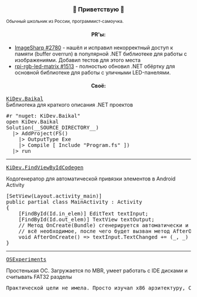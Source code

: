 <h3 align="center">🦊 Приветствую 🦊</h3>
<small>Обычный школьник из России, программист-самоучка.</small>
<h4 align="center">PR'ы:</h4>
<ul>
  <li><a href="https://github.com/SixLabors/ImageSharp/pull/2780">ImageSharp #2780</a> - нашёл и исправил некорректный доступ к памяти (buffer overrun) в популярной .NET библиотеке для работы с изображениями. Добавил тестов для этого места</li>
  <li><a href="https://github.com/hzeller/rpi-rgb-led-matrix/pull/1513">rpi-rgb-led-matrix #1513</a> - полностью обновил .NET обёртку для основной библиотеке для работы с уличными LED-панелями. </li>
</ul>
<h4 align="center">Своё:</h4>
<a href="https://github.com/KirillAldashkin/KiDev.Baikal"><tt>KiDev.Baikal</tt></a>
<div>Библиотека для краткого описания .NET проектов</div>
<pre lang="fs">
#r "nuget: KiDev.Baikal"
open KiDev.Baikal
Solution(__SOURCE_DIRECTORY__)
  |> AddProject(FS()
    |> OutputType Exe
    |> Compile [ Include "Program.fs" ])
  |> run
</pre>

----

<a href="https://github.com/KirillAldashkin/FindViewByIdCodeGen"><tt>KiDev.FindViewByIdCodegen</tt></a>
<div>Кодогенератор для автоматической привязки элементов в Android Activity</div>
<pre lang="cs">
[SetView(Layout.activity_main)]
public partial class MainActivity : Activity
{
    [FindById(Id.in_elem)] EditText textInput;
    [FindById(Id.out_elem)] TextView textOutput;
    // Метод OnCreate(Bundle) сгенерируется автоматически и привяжет 
    // всё необходимое, после чего будет вызван метод AfterOnCreate() 
    void AfterOnCreate() => textInput.TextChanged += (_, _) => textOutput.Text = textOutput.Text;
}
</pre>

----

<a href="https://github.com/KirillAldashkin/OSExperiments"><tt>OSExperiments</tt></a>
<div>Простенькая ОС. Загружается по MBR, умеет работать с IDE дисками и считывать FAT32 разделы</div>
<pre>
Практической цели не имела. Просто изучал x86 арзитектуру, C и x86-ассемблер
</pre>
